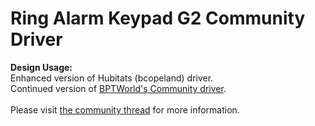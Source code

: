 # Ring Alarm Keypad G2 Community Driver
<b>Design Usage:</b><br>
Enhanced version of Hubitats (bcopeland) driver.<br>
Continued version of <a href='https://github.com/bptworld/Hubitat/tree/master/Drivers/Ring%20Alarm%20Keypad%20G2%20Community' target="_blank">BPTWorld's Community driver</a>.<br>
<br>
Please visit <a href='https://community.hubitat.com/t/release-ring-alarm-keypad-g2-community-driver-enhanced-version-of-hubitats-driver/82990' target="_blank">the community thread</a> for more information.
<br><br>
